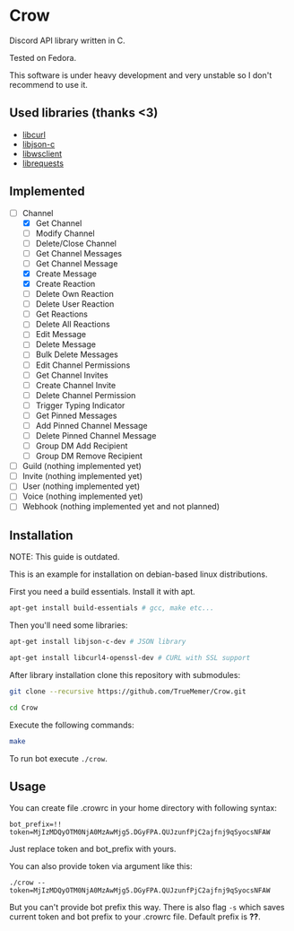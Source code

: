 # Crow

Discord API library written in C.

Tested on Fedora.

This software is under heavy development and very unstable so I don't recommend to use it.

## Used libraries (thanks <3)

- [libcurl](https://curl.haxx.se/libcurl/)
- [libjson-c](https://github.com/json-c/json-c)
- [libwsclient](https://github.com/payden/libwsclient)
- [librequests](https://github.com/mossberg/librequests)

## Implemented

- [ ] Channel
    - [x] Get Channel
    - [ ] Modify Channel
    - [ ] Delete/Close Channel
    - [ ] Get Channel Messages
    - [ ] Get Channel Message
    - [x] Create Message
    - [x] Create Reaction
    - [ ] Delete Own Reaction
    - [ ] Delete User Reaction
    - [ ] Get Reactions
    - [ ] Delete All Reactions
    - [ ] Edit Message
    - [ ] Delete Message
    - [ ] Bulk Delete Messages
    - [ ] Edit Channel Permissions
    - [ ] Get Channel Invites
    - [ ] Create Channel Invite
    - [ ] Delete Channel Permission
    - [ ] Trigger Typing Indicator
    - [ ] Get Pinned Messages
    - [ ] Add Pinned Channel Message
    - [ ] Delete Pinned Channel Message
    - [ ] Group DM Add Recipient
    - [ ] Group DM Remove Recipient
- [ ] Guild (nothing implemented yet)
- [ ] Invite (nothing implemented yet)
- [ ] User (nothing implemented yet)
- [ ] Voice (nothing implemented yet)
- [ ] Webhook (nothing implemented yet and not planned)

## Installation

NOTE: This guide is outdated.

This is an example for installation on debian-based linux distributions.

First you need a build essentials. Install it with apt.
```bash
apt-get install build-essentials # gcc, make etc...
```
Then you'll need some libraries:
```bash
apt-get install libjson-c-dev # JSON library

apt-get install libcurl4-openssl-dev # CURL with SSL support
```

After library installation clone this repository with submodules:

```bash
git clone --recursive https://github.com/TrueMemer/Crow.git

cd Crow
```
Execute the following commands:
```bash
make
```

To run bot execute ```./crow```.


## Usage

You can create file .crowrc in your home directory with following syntax:

```
bot_prefix=!!
token=MjIzMDQyOTM0NjA0MzAwMjg5.DGyFPA.QUJzunfPjC2ajfnj9qSyocsNFAW
```

Just replace token and bot_prefix with yours.

You can also provide token via argument like this:

```
./crow --token=MjIzMDQyOTM0NjA0MzAwMjg5.DGyFPA.QUJzunfPjC2ajfnj9qSyocsNFAW
```

But you can't provide bot prefix this way. There is also flag `-s` which saves current token and bot prefix to your .crowrc file. Default prefix is **??**.